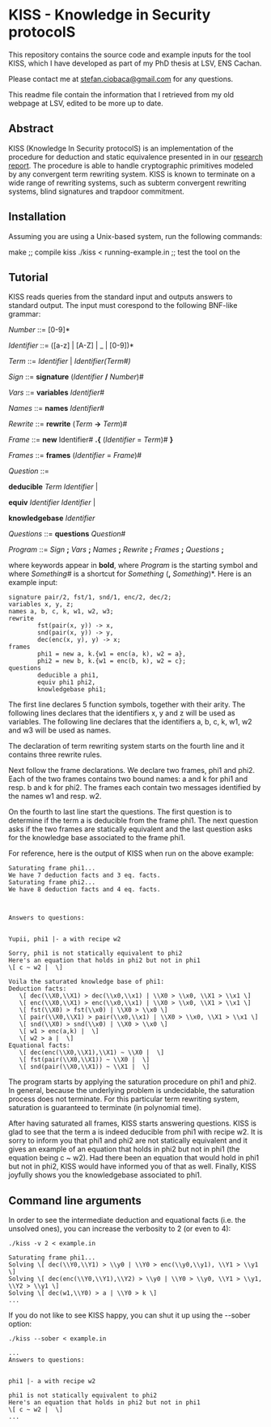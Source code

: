 # KISS - Knowledge in Security protocolS

This repository contains the source code and example inputs for the
tool KISS, which I have developed as part of my PhD thesis at LSV, ENS
Cachan.

Please contact me at stefan.ciobaca@gmail.com for any questions.

This readme file contain the information that I retrieved from my old
webpage at LSV, edited to be more up to date.

## Abstract

KISS (Knowledge In Security protocolS) is an implementation of the
 procedure for deduction and static equivalence presented in in our <a
 href="http://www.lsv.ens-cachan.fr/Publis/RAPPORTS_LSV/PDF/rr-lsv-2009-05.pdf">
 research report</a>. The procedure is able to handle cryptographic
 primitives modeled by any convergent term rewriting system. KISS is
 known to terminate on a wide range of rewriting systems, such as
 subterm convergent rewriting systems, blind signatures and trapdoor
 commitment.

## Installation

Assuming you are using a Unix-based system, run the following
commands:

   make                                   ;; compile kiss
   ./kiss < running-example.in            ;; test the tool on the

## Tutorial

KISS reads queries from the standard input and outputs answers to
standard output. The input must corespond to the following BNF-like
grammar:

_Number_ ::= \[0-9\]\*

_Identifier_ ::= (\[a-z\] | \[A-Z\] | \_ | \[0-9\])\*

_Term_ ::= _Identifier_ | _Identifier(Term#)_

_Sign_ ::= **signature** (_Identifier_ **/** _Number_)#

_Vars_ ::= **variables** _Identifier_#

_Names_ ::= **names** _Identifier_#

_Rewrite_ ::= **rewrite** (_Term_ **\->** _Term_)#

_Frame_ ::= **new** Identifier# **.{** (_Identifier_ = _Term_)# **}**

_Frames_ ::= **frames** (_Identifier_ = _Frame_)#

_Question_ ::=

**deducible** _Term_ _Identifier_ |

**equiv** _Identifier_ _Identifier_ |

**knowledgebase** _Identifier_

_Questions_ ::= **questions** _Question_#

_Program_ ::= _Sign_ **;** _Vars_ **;** _Names_ **;** _Rewrite_ **;** _Frames_ **;** _Questions_ **;**

where keywords appear in **bold**, where _Program_ is the starting
symbol and where _Something_\# is a shortcut for _Something_ (**,**
_Something_)\*. Here is an example input:

    signature pair/2, fst/1, snd/1, enc/2, dec/2;
    variables x, y, z;
    names a, b, c, k, w1, w2, w3;
    rewrite
            fst(pair(x, y)) -> x,
            snd(pair(x, y)) -> y,
            dec(enc(x, y), y) -> x;
    frames
            phi1 = new a, k.{w1 = enc(a, k), w2 = a},
            phi2 = new b, k.{w1 = enc(b, k), w2 = c};
    questions
            deducible a phi1,
            equiv phi1 phi2,
            knowledgebase phi1;

The first line declares 5 function symbols, together with their
arity. The following lines declares that the identifiers x, y and z
will be used as variables. The following line declares that the
identifiers a, b, c, k, w1, w2 and w3 will be used as names.

The declaration of term rewriting system starts on the fourth line and
it contains three rewrite rules.

Next follow the frame declarations. We declare two frames, phi1 and
phi2. Each of the two frames contains two bound names: a and k for
phi1 and resp. b and k for phi2. The frames each contain two messages
identified by the names w1 and resp. w2.

On the fourth to last line start the questions. The first question is
to determine if the term a is deducible from the frame phi1. The next
question asks if the two frames are statically equivalent and the last
question asks for the knowledge base associated to the frame phi1.

For reference, here is the output of KISS when run on the above
example:

    Saturating frame phi1...
    We have 7 deduction facts and 3 eq. facts.
    Saturating frame phi2...
    We have 8 deduction facts and 4 eq. facts.



    Answers to questions:


    Yupii, phi1 |- a with recipe w2

    Sorry, phi1 is not statically equivalent to phi2
    Here's an equation that holds in phi2 but not in phi1
    \[ c ~ w2 |  \]

    Voila the saturated knowledge base of phi1:
    Deduction facts:
       \[ dec(\\X0,\\X1) > dec(\\x0,\\x1) | \\X0 > \\x0, \\X1 > \\x1 \]
       \[ enc(\\X0,\\X1) > enc(\\x0,\\x1) | \\X0 > \\x0, \\X1 > \\x1 \]
       \[ fst(\\X0) > fst(\\x0) | \\X0 > \\x0 \]
       \[ pair(\\X0,\\X1) > pair(\\x0,\\x1) | \\X0 > \\x0, \\X1 > \\x1 \]
       \[ snd(\\X0) > snd(\\x0) | \\X0 > \\x0 \]
       \[ w1 > enc(a,k) |  \]
       \[ w2 > a |  \]
    Equational facts:
       \[ dec(enc(\\X0,\\X1),\\X1) ~ \\X0 |  \]
       \[ fst(pair(\\X0,\\X1)) ~ \\X0 |  \]
       \[ snd(pair(\\X0,\\X1)) ~ \\X1 |  \]

The program starts by applying the saturation procedure on phi1 and
phi2. In general, because the underlying problem is undecidable, the
saturation process does not terminate. For this particular term
rewriting system, saturation is guaranteed to terminate (in polynomial
time).

After having saturated all frames, KISS starts answering
questions. KISS is glad to see that the term a is indeed deducible
from phi1 with recipe w2. It is sorry to inform you that phi1 and phi2
are not statically equivalent and it gives an example of an equation
that holds in phi2 but not in phi1 (the equation being c ~ w2). Had
there been an equation that would hold in phi1 but not in phi2, KISS
would have informed you of that as well. Finally, KISS joyfully shows
you the knowledgebase associated to phi1.

## Command line arguments

In order to see the intermediate deduction and equational facts
(i.e. the unsolved ones), you can increase the verbosity to 2 (or even
to 4):

    ./kiss -v 2 < example.in

    Saturating frame phi1...
    Solving \[ dec(\\Y0,\\Y1) > \\y0 | \\Y0 > enc(\\y0,\\y1), \\Y1 > \\y1 \]
    Solving \[ dec(enc(\\Y0,\\Y1),\\Y2) > \\y0 | \\Y0 > \\y0, \\Y1 > \\y1, \\Y2 > \\y1 \]
    Solving \[ dec(w1,\\Y0) > a | \\Y0 > k \]
    ...

If you do not like to see KISS happy, you can shut it up using the --sober option:

    ./kiss --sober < example.in

    ...
    Answers to questions:
    
    
    phi1 |- a with recipe w2
    
    phi1 is not statically equivalent to phi2
    Here's an equation that holds in phi2 but not in phi1
    \[ c ~ w2 |  \]
    ...

